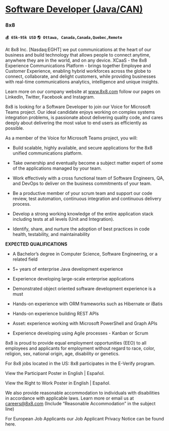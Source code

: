 # [Software Developer (Java/CAN)](https://www.remotewlb.com/apply/software-developer-java-can)  
### 8x8  
#### `💰 65k-95k USD` `🌎 Ottawa, Canada,Canada,Quebec,Remote`  

At 8x8 Inc. [Nasdaq:EGHT] we put communications at the heart of our business and build technology that allows people to connect anytime, anywhere they are in the world, and on any device. XCaaS \- the 8x8 Experience Communications Platform - brings together Employee and Customer Experience, enabling hybrid workforces across the globe to connect, collaborate, and delight customers, while providing businesses with real-time communications analytics, intelligence and unique insights.

Learn more on our company website at www.8x8.com follow our pages on LinkedIn, Twitter, Facebook and Instagram.

8x8 is looking for a Software Developer to join our Voice for Microsoft Teams project. Our ideal candidate enjoys working on complex systems integration problems, is passionate about delivering quality code, and cares deeply about delivering the most value to end users as efficiently as possible.

As a member of the Voice for Microsoft Teams project, you will:

  * Build scalable, highly available, and secure applications for the 8x8 unified communications platform. 

  * Take ownership and eventually become a subject matter expert of some of the applications managed by your team. 

  * Work effectively with a cross functional team of Software Engineers, QA, and DevOps to deliver on the business commitments of your team. 

  * Be a productive member of your scrum team and support our code review, test automation, continuous integration and continuous delivery process.

  * Develop a strong working knowledge of the entire application stack including tests at all levels (Unit and Integration).

  * Identify, share, and nurture the adoption of best practices in code health, testability, and maintainability  

****EXPECTED QUALIFICATIONS****

  * A Bachelor’s degree in Computer Science, Software Engineering, or a related field

  * 5+ years of enterprise Java development experience

  * Experience developing large-scale enterprise applications

  * Demonstrated object oriented software development experience is a must

  * Hands-on experience with ORM frameworks such as Hibernate or iBatis

  * Hands-on experience building REST APIs

  * ​Asset: experience working with Microsoft PowerShell and Graph APIs

  * Experience developing using Agile processes - Kanban or Scrum

8x8 is proud to provide equal employment opportunities (EEO) to all employees and applicants for employment without regard to race, color, religion, sex, national origin, age, disability or genetics.

For 8x8 jobs located in the US: 8x8 participates in the E-Verify program.

View the Participant Poster in English | Español.

View the Right to Work Poster in English | Español.

We also provide reasonable accommodation to individuals with disabilities in accordance with applicable laws. Learn more or email us at careers@8x8.com (Include “Reasonable Accommodation” in the subject line)

For European Job Applicants our Job Applicant Privacy Notice can be found here.

